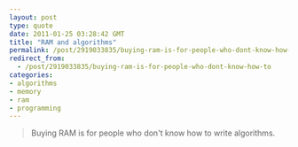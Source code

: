 ```yaml
---
layout: post
type: quote
date: 2011-01-25 03:28:42 GMT
title: "RAM and algorithms"
permalink: /post/2919033835/buying-ram-is-for-people-who-dont-know-how-to
redirect_from: 
  - /post/2919033835/buying-ram-is-for-people-who-dont-know-how-to
categories:
- algorithms
- memory
- ram
- programming
---
```

<blockquote>Buying RAM is for people who don't know how to write algorithms.</blockquote>